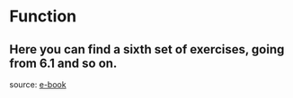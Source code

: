 # Function
Here you can find a sixth set of exercises, going from 6.1 and so on.
---
source: [e-book](https://javascript.info)